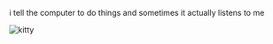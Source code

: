i tell the computer to do things and sometimes it actually listens to me
<!--START_SECTION:update_image-->
<img src=https://raw.githubusercontent.com/sneakykestrel/sneakykestrel/main/.github/images/the-smiler.gif height="" width="" align=left alt=kitty />
<!--END_SECTION:update_image-->


